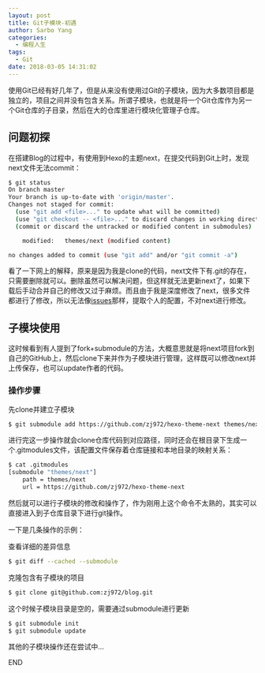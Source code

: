 ```yaml
---
layout: post
title: Git子模块-初遇
author: Sarbo Yang
categories:
  - 编程人生
tags:
  - Git
date: 2018-03-05 14:31:02
---
```


使用Git已经有好几年了，但是从来没有使用过Git的子模块，因为大多数项目都是独立的，项目之间并没有包含关系。所谓子模块，也就是将一个Git仓库作为另一个Git仓库的子目录，然后在大的仓库里进行模块化管理子仓库。

## 问题初探

在搭建Blog的过程中，有使用到Hexo的主题next，在提交代码到Git上时，发现next文件无法commit：

```bash
$ git status
On branch master
Your branch is up-to-date with 'origin/master'.
Changes not staged for commit:
  (use "git add <file>..." to update what will be committed)
  (use "git checkout -- <file>..." to discard changes in working directory)
  (commit or discard the untracked or modified content in submodules)

    modified:   themes/next (modified content)

no changes added to commit (use "git add" and/or "git commit -a")
```

看了一下网上的解释，原来是因为我是clone的代码，next文件下有.git的存在，只需要删除就可以。删除虽然可以解决问题，但这样就无法更新next了，如果下载后手动合并自己的修改又过于麻烦。而且由于我是深度修改了next，很多文件都进行了修改，所以无法像[issues](https://github.com/iissnan/hexo-theme-next/issues/328)那样，提取个人的配置，不对next进行修改。

## 子模块使用

这时候看到有人提到了fork+submodule的方法，大概意思就是将next项目fork到自己的GitHub上，然后clone下来并作为子模块进行管理，这样既可以修改next并上传保存，也可以update作者的代码。

### 操作步骤

先clone并建立子模块

```bash
$ git submodule add https://github.com/zj972/hexo-theme-next themes/next
```

进行完这一步操作就会clone仓库代码到对应路径，同时还会在根目录下生成一个.gitmodules文件，该配置文件保存着仓库链接和本地目录的映射关系：

```bash
$ cat .gitmodules
[submodule "themes/next"]
    path = themes/next
    url = https://github.com/zj972/hexo-theme-next
```

然后就可以进行子模块的修改和操作了，作为刚用上这个命令不太熟的，其实可以直接进入到子仓库目录下进行git操作。

一下是几条操作的示例：

查看详细的差异信息

```bash
$ git diff --cached --submodule
```

克隆包含有子模块的项目

```bash
$ git clone git@github.com:zj972/blog.git
```

这个时候子模块目录是空的，需要通过submodule进行更新

```bash
$ git submodule init
$ git submodule update
```

其他的子模块操作还在尝试中...

END
